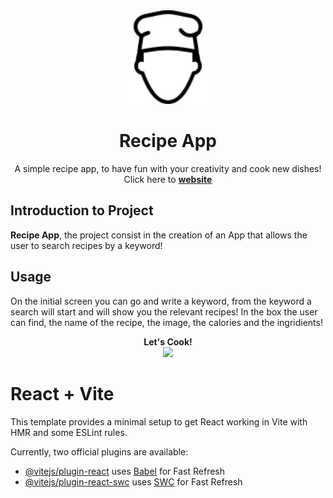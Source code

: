 <div align="center"><img src="./img/icons8-chef-100.png" width="150px"></div>
<h1 align="center">Recipe App</h1>
<p align="center">A simple recipe app, to have fun with your creativity and cook new dishes!
<br>
Click here to <a href="https://samuelefrni-recipe-app.netlify.app/"><strong>website</strong></a>
</p>

## Introduction to Project

**Recipe App**, the project consist in the creation of an App that allows the user to search recipes by a keyword!

## Usage

On the initial screen you can go and write a keyword, from the keyword a search will start and will show you the relevant recipes!
In the box the user can find, the name of the recipe, the image, the calories and the ingridients!

<div align="center"><strong>Let's Cook!</strong></div>
<div align="center"><img src="./img/Usage-mobile.gif"></div>

# React + Vite

This template provides a minimal setup to get React working in Vite with HMR and some ESLint rules.

Currently, two official plugins are available:

- [@vitejs/plugin-react](https://github.com/vitejs/vite-plugin-react/blob/main/packages/plugin-react/README.md) uses [Babel](https://babeljs.io/) for Fast Refresh
- [@vitejs/plugin-react-swc](https://github.com/vitejs/vite-plugin-react-swc) uses [SWC](https://swc.rs/) for Fast Refresh
